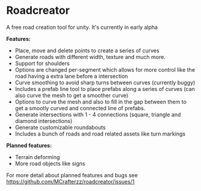 # Roadcreator
A free road creation tool for unity. It's currently in early alpha

**Features:**
- Place, move and delete points to create a series of curves
- Generate roads with different width, texture and much more.
- Support for shoulders
- Options are changed per-segment which allows for more control like the road having a extra lane before a intersection
- Curve smoothing to avoid sharp turns between curves (currently buggy)
- Includes a prefab line tool to place prefabs along a series of curves (can also curve the mesh to get a smoother curve)
- Options to curve the mesh and also to fill in the gap between them to get a smootly curved and connected line of prefabs.
- Generate intersections with 1 - 4 connections (square, triangle and diamond intersections)
- Generate customizable roundabouts
- Includes a bunch of roads and road related assets like turn markings

**Planned features:**
- Terrain deforming
- More road objects like signs

For more detail about planned features and bugs see https://github.com/MCrafterzz/roadcreator/issues/1
